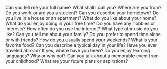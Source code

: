 Can you tell me your full name?
What shall I call you?
Where are you from?
Do you work or are you a student?
Can you describe your hometown?
Do you live in a house or an apartment?
What do you like about your home?
What do you enjoy doing in your free time?
Do you have any hobbies or interests?
How often do you use the internet?
What type of music do you like?
Can you tell me about your family?
Do you prefer to spend time alone or with friends?
How do you usually spend your weekends?
What is your favorite food?
Can you describe a typical day in your life?
Have you ever traveled abroad? If yes, where have you been?
Do you enjoy learning languages? Why or why not?
Can you talk about a memorable event from your childhood?
What are your future plans or aspirations?


